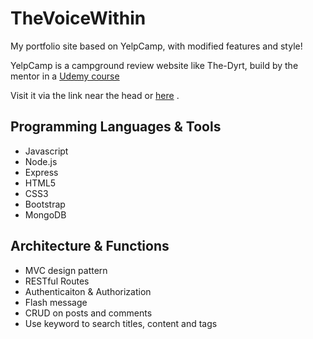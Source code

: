 # TheVoiceWithin

My portfolio site based on YelpCamp, with modified features and style!

YelpCamp is a campground review website like The-Dyrt, build by the mentor in a <a href="https://www.udemy.com/the-web-developer-bootcamp">Udemy course</a>

Visit it via the link near the head or <a href="https://the-voice-within.herokuapp.com/">here</a> .

## Programming Languages & Tools
  <ul>
    <li>Javascript</li>
    <li>Node.js</li>
    <li>Express</li>  
    <li>HTML5</li>
    <li>CSS3</li>
    <li>Bootstrap</li>
    <li>MongoDB</li>
  </ul>

## Architecture & Functions

  <ul>
    <li>MVC design pattern</li>
    <li>RESTful Routes</li>
    <li>Authenticaiton & Authorization</li>
    <li>Flash message</li>
    <li>CRUD on posts and comments</li>
    <li>Use keyword to search titles, content and tags</li>
  </ul>

